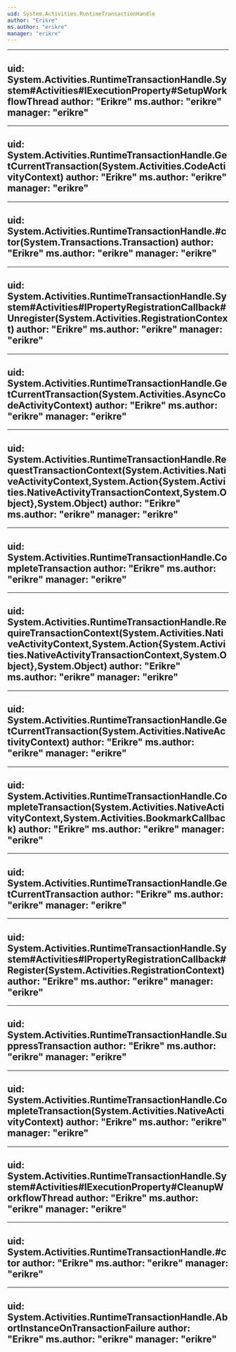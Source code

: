 ```yaml
---
uid: System.Activities.RuntimeTransactionHandle
author: "Erikre"
ms.author: "erikre"
manager: "erikre"
---
```


---
uid: System.Activities.RuntimeTransactionHandle.System#Activities#IExecutionProperty#SetupWorkflowThread
author: "Erikre"
ms.author: "erikre"
manager: "erikre"
---

---
uid: System.Activities.RuntimeTransactionHandle.GetCurrentTransaction(System.Activities.CodeActivityContext)
author: "Erikre"
ms.author: "erikre"
manager: "erikre"
---

---
uid: System.Activities.RuntimeTransactionHandle.#ctor(System.Transactions.Transaction)
author: "Erikre"
ms.author: "erikre"
manager: "erikre"
---

---
uid: System.Activities.RuntimeTransactionHandle.System#Activities#IPropertyRegistrationCallback#Unregister(System.Activities.RegistrationContext)
author: "Erikre"
ms.author: "erikre"
manager: "erikre"
---

---
uid: System.Activities.RuntimeTransactionHandle.GetCurrentTransaction(System.Activities.AsyncCodeActivityContext)
author: "Erikre"
ms.author: "erikre"
manager: "erikre"
---

---
uid: System.Activities.RuntimeTransactionHandle.RequestTransactionContext(System.Activities.NativeActivityContext,System.Action{System.Activities.NativeActivityTransactionContext,System.Object},System.Object)
author: "Erikre"
ms.author: "erikre"
manager: "erikre"
---

---
uid: System.Activities.RuntimeTransactionHandle.CompleteTransaction
author: "Erikre"
ms.author: "erikre"
manager: "erikre"
---

---
uid: System.Activities.RuntimeTransactionHandle.RequireTransactionContext(System.Activities.NativeActivityContext,System.Action{System.Activities.NativeActivityTransactionContext,System.Object},System.Object)
author: "Erikre"
ms.author: "erikre"
manager: "erikre"
---

---
uid: System.Activities.RuntimeTransactionHandle.GetCurrentTransaction(System.Activities.NativeActivityContext)
author: "Erikre"
ms.author: "erikre"
manager: "erikre"
---

---
uid: System.Activities.RuntimeTransactionHandle.CompleteTransaction(System.Activities.NativeActivityContext,System.Activities.BookmarkCallback)
author: "Erikre"
ms.author: "erikre"
manager: "erikre"
---

---
uid: System.Activities.RuntimeTransactionHandle.GetCurrentTransaction
author: "Erikre"
ms.author: "erikre"
manager: "erikre"
---

---
uid: System.Activities.RuntimeTransactionHandle.System#Activities#IPropertyRegistrationCallback#Register(System.Activities.RegistrationContext)
author: "Erikre"
ms.author: "erikre"
manager: "erikre"
---

---
uid: System.Activities.RuntimeTransactionHandle.SuppressTransaction
author: "Erikre"
ms.author: "erikre"
manager: "erikre"
---

---
uid: System.Activities.RuntimeTransactionHandle.CompleteTransaction(System.Activities.NativeActivityContext)
author: "Erikre"
ms.author: "erikre"
manager: "erikre"
---

---
uid: System.Activities.RuntimeTransactionHandle.System#Activities#IExecutionProperty#CleanupWorkflowThread
author: "Erikre"
ms.author: "erikre"
manager: "erikre"
---

---
uid: System.Activities.RuntimeTransactionHandle.#ctor
author: "Erikre"
ms.author: "erikre"
manager: "erikre"
---

---
uid: System.Activities.RuntimeTransactionHandle.AbortInstanceOnTransactionFailure
author: "Erikre"
ms.author: "erikre"
manager: "erikre"
---
